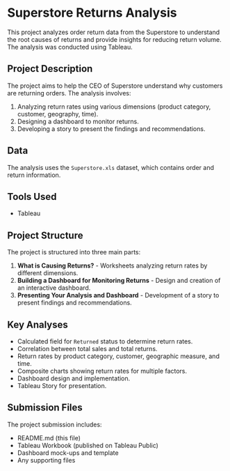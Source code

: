 # Superstore Returns Analysis

This project analyzes order return data from the Superstore to understand the root causes of returns and provide insights for reducing return volume. The analysis was conducted using Tableau.

## Project Description

The project aims to help the CEO of Superstore understand why customers are returning orders. The analysis involves:

1.  Analyzing return rates using various dimensions (product category, customer, geography, time).
2.  Designing a dashboard to monitor returns.
3.  Developing a story to present the findings and recommendations.

## Data

The analysis uses the `Superstore.xls` dataset, which contains order and return information.

## Tools Used

* Tableau

## Project Structure

The project is structured into three main parts:

1.  **What is Causing Returns?** - Worksheets analyzing return rates by different dimensions.
2.  **Building a Dashboard for Monitoring Returns** - Design and creation of an interactive dashboard.
3.  **Presenting Your Analysis and Dashboard** - Development of a story to present findings and recommendations.

## Key Analyses

* Calculated field for `Returned` status to determine return rates.
* Correlation between total sales and total returns.
* Return rates by product category, customer, geographic measure, and time.
* Composite charts showing return rates for multiple factors.
* Dashboard design and implementation.
* Tableau Story for presentation.

## Submission Files

The project submission includes:

* README.md (this file)
* Tableau Workbook (published on Tableau Public)
* Dashboard mock-ups and template
* Any supporting files
